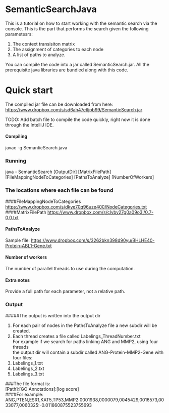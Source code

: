 SemanticSearchJava
==================

This is a tutorial on how to start working with the semantic search via the console. 
This is the part that performs the search given the following parametesrs:

1) The context transisiton matrix
2) The assignment of categories to each node
3) A list of paths to analyze. 


You can compile the code into a jar called SemanticSearch.jar. 
All the prerequisite java libraries are bundled along with this code.

# Quick start

The compiled jar file can be downloaded from here: 
https://www.dropbox.com/s/sd6ah47etljpb99/SemanticSearch.jar

TODO: Add batch file to compile the code quickly, right now it is done through the IntelliJ IDE.

#### Compiling
javac -g SemanticSearch.java

### Running

java - SemanticSearch [OutputDir] [MatrixFilePath] [FileMappingNodeToCategories] [PathsToAnalyze] [NumberOfWorkers]

### The locations where each file can be found
####FileMappingNodeToCategories 
https://www.dropbox.com/s/dkye70q96uze400/NodeCategories.txt
####MatrixFilePath 
https://www.dropbox.com/s/clvbv27g0a09o3l/0.7-0.0.txt
#### PathsToAnalyze

Sample file: 
https://www.dropbox.com/s/3262bkn398d90yu/BHLHE40-Protein-ABL1-Gene.txt


#### Number of workers
The number of parallel threads to use during the computation. 


#### Extra notes
Provide a full path for each parameter, not a relative path.


### Output

#####The output is written into the output dir <br>
1) For each pair of nodes in the PathsToAnalyze file a new subdir will be created.<br>
2) Each thread creates a file called Labelings_ThreadNumber.txt <br>
For example if we search for paths linking ANG and MMP2, using four threads <br>
the output dir will contain a subdir called ANG-Protein-MMP2-Gene with four files:<br>
1) Labelings_1.txt <br>
2) Labelings_2.txt <br>
3) Labelings_3.txt <br>

###The file format is:<br>
[Path]:[GO Annotations]:[log score]<br>
####For example:<br>
ANG,PTEN,ESR1,KAT5,TP53,MMP2:0001938,0000079,0045429,0016573,0033077,0060325:-0.011860875523755693<br>










